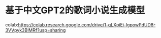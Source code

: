 # 基于中文GPT2的歌词小说生成模型

colab:https://colab.research.google.com/drive/1-qLXpiEi-lgpowPdUD8-3VVpyk3BlMRf?usp=sharing
